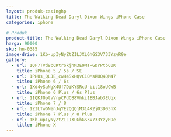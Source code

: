 ```yaml
---
layout: produk-casinghp
title: The Walking Dead Daryl Dixon Wings iPhone Case
categories: iphone

# Produk
product-title: The Walking Dead Daryl Dixon Wings iPhone Case
harga: 90000
sku: hn-0385
image-drive: 1Kb-upIyNyZtZILJXLGhGS3V733YzyR9e
gallery:
  - url: 1QP7TVd9cCRtrokjhM3E9MT-GDrPtbC0K
    title: iPhone 5 / 5s / SE
  - url: 1PHUs_QLJE_cwH4SxHQvC10MsRUQ4QM47
    title: iPhone 6 / 6s
  - url: 1Xd4ySaNgX4Uf7DiKYSRcU-bit18oUCWB
    title: iPhone 6 Plus / 6s Plus
  - url: 1IQKJOptvVrpCPdCB8Vhki1EBJab3EUqx
    title: iPhone 7 / 8
  - url: 1ZILTwGNenJqYE2QQQjM314K2jO3D03nX
    title: iPhone 7 Plus / 8 Plus
  - url: 1Kb-upIyNyZtZILJXLGhGS3V733YzyR9e
    title: iPhone X
---
```

